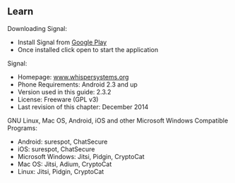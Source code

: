 ## Learn
Downloading Signal:
 - Install Signal from [Google Play](https://play.google.com/store/apps/details?id=org.thoughtcrime.securesms)
 - Once installed click open to start the application

Signal:
 - Homepage: www.whispersystems.org
 - Phone Requirements: Android 2.3 and up
 - Version used in this guide: 2.3.2
 - License: Freeware (GPL v3)
 - Last revision of this chapter: December 2014

GNU Linux, Mac OS, Android, iOS and other Microsoft Windows Compatible Programs:
 - Android: surespot, ChatSecure
 - iOS: surespot, ChatSecure
 - Microsoft Windows: Jitsi, Pidgin, CryptoCat
 - Mac OS: Jitsi, Adium, CryptoCat
 - Linux: Jitsi, Pidgin, CryptoCat